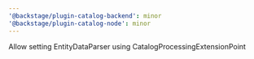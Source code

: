 ```yaml
---
'@backstage/plugin-catalog-backend': minor
'@backstage/plugin-catalog-node': minor
---
```


Allow setting EntityDataParser using CatalogProcessingExtensionPoint
